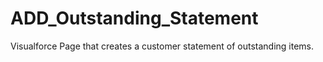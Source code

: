# ADD_Outstanding_Statement
Visualforce Page that creates a customer statement of outstanding items.
